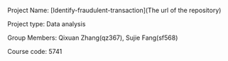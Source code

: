 Project Name: [Identify-fraudulent-transaction](The url of the repository)

Project type: Data analysis

Group Members: Qixuan Zhang(qz367), Sujie Fang(sf568)

Course code: 5741
